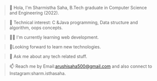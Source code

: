 >👋 Hola, I'm Sharmistha Saha, B.Tech graduate in Computer Science and Engineering (2022).

>💟 Technical interest: C &Java programming, Data structure and algorithm, oops concepts.

>👩‍💻 I'm currently learning web development.

>👀Looking forward to learn new technologies.

>💬 Ask me about any tech related stuff.

>📫 Reach me by Email:arushisaha500@gmail.com and also connect to Instagram:sharm.isthasaha.

